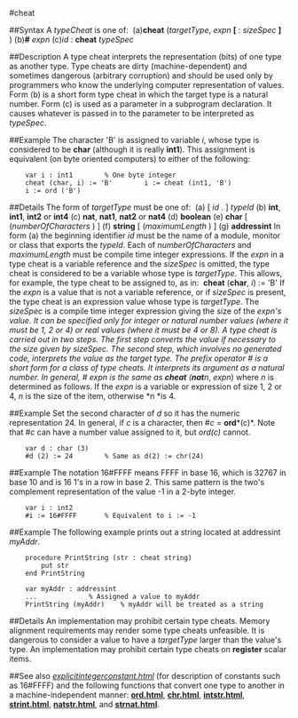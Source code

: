 
#cheat

##Syntax
A *typeCheat* is one of:
 (a)**cheat** (*targetType*, *expn* **[** : *sizeSpec* **]** ) (b)**#** *expn* (c)*id* : **cheat** *typeSpec*



##Description
A type cheat interprets the representation (bits) of one type as another type. Type cheats are dirty (machine-dependent) and sometimes dangerous (arbitrary corruption) and should be used only by programmers who know the underlying computer representation of values. 
Form (b) is a short form type cheat in which the target type is a natural number.
Form (c) is used as a parameter in a subprogram declaration. It causes whatever is passed in to the parameter to be interpreted as *typeSpec*. 



##Example
The character 'B' is assigned to variable *i*, whose type is considered to be **char** (although it is really **int1**).
This assignment is equivalent (on byte oriented computers) to either of the following:


        var i : int1        % One byte integer
        cheat (char, i) := 'B'        i := cheat (int1, 'B')
        i := ord ('B')
##Details
The form of *targetType* must be one of:
 (a) [ *id* . ] *typeId* (b) **int**, **int1**, **int2** or **int4** (c) **nat**, **nat1**, **nat2** or **nat4** (d) **boolean** (e) **char** [ (*numberOfCharacters* ) ] (f) **string** [ (*maximumLength* ) ] (g) **addressint**
In form (a) the beginning identifier *id* must be the name of a module, monitor or class that exports the *typeId*. Each of *numberOfCharacters* and *maximumLength* must be compile time integer expressions.
If the *expn* in a type cheat is a variable reference and the *sizeSpec* is omitted, the type cheat is considered to be a variable whose type is *targetType*. This allows, for example, the type cheat to be assigned to, as in:
 **cheat** (**char**, *i*) := 'B'
If the *expn* is a value that is not a variable reference, or if *sizeSpec* is present, the type cheat is an expression value whose type is *targetType*.
The *sizeSpec* is a compile time integer expression giving the size of the *expn'*s value. It can be specified only for integer or natural number values (where it must be 1, 2 or 4) or real values (where it must be 4 or 8).
A type cheat is carried out in two steps. The first step converts the value if necessary to the size given by *sizeSpec*. The second step, which involves no generated code, interprets the value as the target type.
The prefix operator # is a short form for a class of type cheats. It interprets its argument as a natural number. In general, # *expn* is the same as **cheat** (**nat***n*, *expn*) where *n* is determined as follows. If the *expn* is a variable or expression of size 1, 2 or 4, *n* is the size of the item, otherwise *n *is 4.



##Example
Set the second character of *d* so it has the numeric representation 24. In general, if *c* is a character, then #*c* = **ord***(c)*. Note that #*c* can have a number value assigned to it, but *ord(c)* cannot.


        var d : char (3)
        #d (2) := 24        % Same as d(2) := chr(24)
##Example
The notation 16#FFFF means FFFF in base 16, which is 32767 in base 10 and is 16 1's in a row in base 2. This same pattern is the two's complement representation of the value -1 in a 2-byte integer.


        var i : int2
        #i := 16#FFFF       % Equivalent to i := -1
##Example
The following example prints out a string located at addressint *myAddr*.


        procedure PrintString (str : cheat string)
            put str
        end PrintString 
        
        var myAddr : addressint
        ...             % Assigned a value to myAddr
        PrintString (myAddr)    % myAddr will be treated as a string
##Details
An implementation may prohibit certain type cheats. Memory alignment requirements may render some type cheats unfeasible. It is dangerous to consider a value to have a *targetType* larger than the value's type. An implementation may prohibit certain type cheats on **register** scalar items.



##See also
*[explicitintegerconstant.html](explicitIntegerConstant)* (for description of constants such as 16#FFFF) and the following functions that convert one type to another in a machine-independent manner: **[ord.html](ord)**, **[chr.html](chr)**, **[intstr.html](intstr)**, **[strint.html](strint)**, **[natstr.html](natstr)**, and **[strnat.html](strnat)**.


